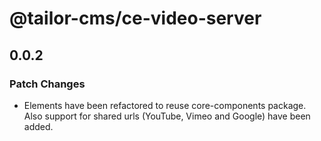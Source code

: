 # @tailor-cms/ce-video-server

## 0.0.2

### Patch Changes

- Elements have been refactored to reuse core-components package. Also support for shared urls (YouTube, Vimeo and Google) have been added.
